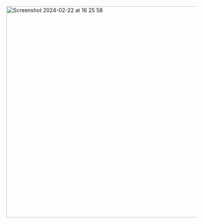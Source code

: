 <img width="560" alt="Screenshot 2024-02-22 at 16 25 58" src="https://github.com/xkong-study/reggie_delivery_note/assets/100473178/641e1f3f-adaf-480f-a957-8193d02601ee">
